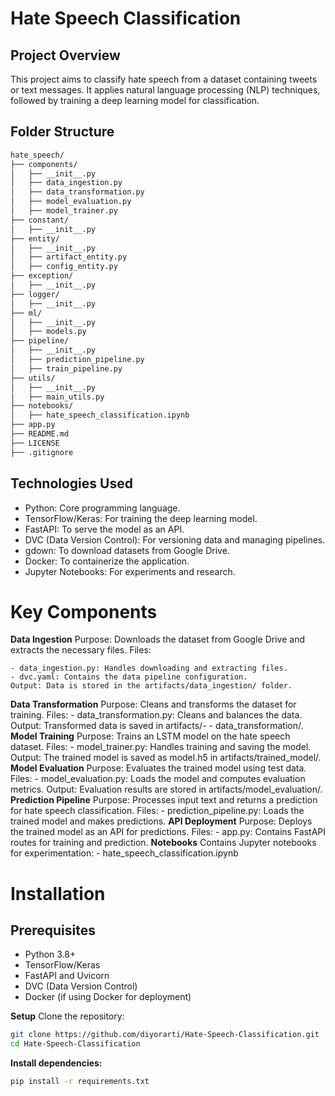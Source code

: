 # Hate Speech Classification
## Project Overview
This project aims to classify hate speech from a dataset containing tweets or text messages. It applies natural language processing (NLP) techniques, followed by training a deep learning model for classification.

## Folder Structure
```bash
hate_speech/
├── components/
│   ├── __init__.py
│   ├── data_ingestion.py
│   ├── data_transformation.py
│   ├── model_evaluation.py
│   ├── model_trainer.py
├── constant/
│   ├── __init__.py
├── entity/
│   ├── __init__.py
│   ├── artifact_entity.py
│   ├── config_entity.py
├── exception/
│   ├── __init__.py
├── logger/
│   ├── __init__.py
├── ml/
│   ├── __init__.py
│   ├── models.py
├── pipeline/
│   ├── __init__.py
│   ├── prediction_pipeline.py
│   ├── train_pipeline.py
├── utils/
│   ├── __init__.py
│   ├── main_utils.py
├── notebooks/
│   ├── hate_speech_classification.ipynb
├── app.py
├── README.md
├── LICENSE
├── .gitignore
```
## Technologies Used

- Python: Core programming language.
- TensorFlow/Keras: For training the deep learning model.
- FastAPI: To serve the model as an API.
- DVC (Data Version Control): For versioning data and managing pipelines.
- gdown: To download datasets from Google Drive.
- Docker: To containerize the application.
- Jupyter Notebooks: For experiments and research.


# Key Components
**Data Ingestion**
    Purpose: Downloads the dataset from Google Drive and extracts the necessary files.
    Files:

    - data_ingestion.py: Handles downloading and extracting files.
    - dvc.yaml: Contains the data pipeline configuration.
    Output: Data is stored in the artifacts/data_ingestion/ folder.
**Data Transformation**
    Purpose: Cleans and transforms the dataset for training.
    Files:
    - data_transformation.py: Cleans and balances the data. Output: Transformed data is saved in artifacts/- - data_transformation/.
**Model Training**
    Purpose: Trains an LSTM model on the hate speech dataset.
    Files:
    - model_trainer.py: Handles training and saving the model. Output: The trained model is saved as model.h5 in artifacts/trained_model/.
**Model Evaluation**
    Purpose: Evaluates the trained model using test data.
    Files:
    - model_evaluation.py: Loads the model and computes evaluation metrics. Output: Evaluation results are stored in artifacts/model_evaluation/.
**Prediction Pipeline**
    Purpose: Processes input text and returns a prediction for hate speech classification.
    Files:
    - prediction_pipeline.py: Loads the trained model and makes predictions.
**API Deployment**
    Purpose: Deploys the trained model as an API for predictions.
    Files:
    - app.py: Contains FastAPI routes for training and prediction.
**Notebooks**
    Contains Jupyter notebooks for experimentation:
    - hate_speech_classification.ipynb

# Installation
## Prerequisites
- Python 3.8+
- TensorFlow/Keras
- FastAPI and Uvicorn
- DVC (Data Version Control)
- Docker (if using Docker for deployment)

**Setup**
Clone the repository:
```bash
git clone https://github.com/diyorarti/Hate-Speech-Classification.git
cd Hate-Speech-Classification
```
**Install dependencies:**
```bash
pip install -r requirements.txt
```
